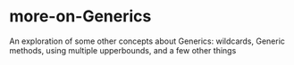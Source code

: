 # more-on-Generics
An exploration of some other concepts about Generics: wildcards, Generic methods, using multiple upperbounds, and a few other things
